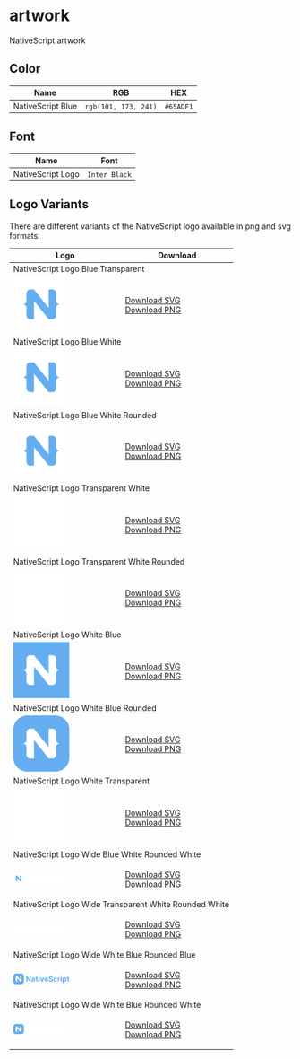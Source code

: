 # artwork
NativeScript artwork

## Color

| Name | RGB | HEX |
|------|-----|-----|
| NativeScript Blue | `rgb(101, 173, 241)` | `#65ADF1`

## Font

| Name | Font |
|------|------|
| NativeScript Logo | `Inter Black` | `#65ADF1`

## Logo Variants

There are different variants of the NativeScript logo available in png and svg formats.

<!-- run `node tools/generate_logo_table.js` to re-generate table. -->
<!-- DO NOT EDIT MANUALLY -->
<!-- LOGO_TABLE_START -->

<table>
<thead>
    <th>Logo</th>
    <th>Download</th>
</thead>
<tr>
<td colspan="2">
NativeScript Logo Blue Transparent
</td>
</tr>
<tr>
<td>
<img style="width: 100px;" src="logo/export/NativeScript_Logo_Blue_Transparent.svg" />
</td>
<td>

[Download SVG](logo/export/NativeScript_Logo_Blue_Transparent.svg)<br>
[Download PNG](logo/export/NativeScript_Logo_Blue_Transparent.png)
</td>
</tr>
<tr>
<td colspan="2">
NativeScript Logo Blue White
</td>
</tr>
<tr>
<td>
<img style="width: 100px;" src="logo/export/NativeScript_Logo_Blue_White.svg" />
</td>
<td>

[Download SVG](logo/export/NativeScript_Logo_Blue_White.svg)<br>
[Download PNG](logo/export/NativeScript_Logo_Blue_White.png)
</td>
</tr>
<tr>
<td colspan="2">
NativeScript Logo Blue White Rounded
</td>
</tr>
<tr>
<td>
<img style="width: 100px;" src="logo/export/NativeScript_Logo_Blue_White_Rounded.svg" />
</td>
<td>

[Download SVG](logo/export/NativeScript_Logo_Blue_White_Rounded.svg)<br>
[Download PNG](logo/export/NativeScript_Logo_Blue_White_Rounded.png)
</td>
</tr>
<tr>
<td colspan="2">
NativeScript Logo Transparent White
</td>
</tr>
<tr>
<td>
<img style="width: 100px;" src="logo/export/NativeScript_Logo_Transparent_White.svg" />
</td>
<td>

[Download SVG](logo/export/NativeScript_Logo_Transparent_White.svg)<br>
[Download PNG](logo/export/NativeScript_Logo_Transparent_White.png)
</td>
</tr>
<tr>
<td colspan="2">
NativeScript Logo Transparent White Rounded
</td>
</tr>
<tr>
<td>
<img style="width: 100px;" src="logo/export/NativeScript_Logo_Transparent_White_Rounded.svg" />
</td>
<td>

[Download SVG](logo/export/NativeScript_Logo_Transparent_White_Rounded.svg)<br>
[Download PNG](logo/export/NativeScript_Logo_Transparent_White_Rounded.png)
</td>
</tr>
<tr>
<td colspan="2">
NativeScript Logo White Blue
</td>
</tr>
<tr>
<td>
<img style="width: 100px;" src="logo/export/NativeScript_Logo_White_Blue.svg" />
</td>
<td>

[Download SVG](logo/export/NativeScript_Logo_White_Blue.svg)<br>
[Download PNG](logo/export/NativeScript_Logo_White_Blue.png)
</td>
</tr>
<tr>
<td colspan="2">
NativeScript Logo White Blue Rounded
</td>
</tr>
<tr>
<td>
<img style="width: 100px;" src="logo/export/NativeScript_Logo_White_Blue_Rounded.svg" />
</td>
<td>

[Download SVG](logo/export/NativeScript_Logo_White_Blue_Rounded.svg)<br>
[Download PNG](logo/export/NativeScript_Logo_White_Blue_Rounded.png)
</td>
</tr>
<tr>
<td colspan="2">
NativeScript Logo White Transparent
</td>
</tr>
<tr>
<td>
<img style="width: 100px;" src="logo/export/NativeScript_Logo_White_Transparent.svg" />
</td>
<td>

[Download SVG](logo/export/NativeScript_Logo_White_Transparent.svg)<br>
[Download PNG](logo/export/NativeScript_Logo_White_Transparent.png)
</td>
</tr>
<tr>
<td colspan="2">
NativeScript Logo Wide Blue White Rounded White
</td>
</tr>
<tr>
<td>
<img style="width: 100px;" src="logo/export/NativeScript_Logo_Wide_Blue_White_Rounded_White.svg" />
</td>
<td>

[Download SVG](logo/export/NativeScript_Logo_Wide_Blue_White_Rounded_White.svg)<br>
[Download PNG](logo/export/NativeScript_Logo_Wide_Blue_White_Rounded_White.png)
</td>
</tr>
<tr>
<td colspan="2">
NativeScript Logo Wide Transparent White Rounded White
</td>
</tr>
<tr>
<td>
<img style="width: 100px;" src="logo/export/NativeScript_Logo_Wide_Transparent_White_Rounded_White.svg" />
</td>
<td>

[Download SVG](logo/export/NativeScript_Logo_Wide_Transparent_White_Rounded_White.svg)<br>
[Download PNG](logo/export/NativeScript_Logo_Wide_Transparent_White_Rounded_White.png)
</td>
</tr>
<tr>
<td colspan="2">
NativeScript Logo Wide White Blue Rounded Blue
</td>
</tr>
<tr>
<td>
<img style="width: 100px;" src="logo/export/NativeScript_Logo_Wide_White_Blue_Rounded_Blue.svg" />
</td>
<td>

[Download SVG](logo/export/NativeScript_Logo_Wide_White_Blue_Rounded_Blue.svg)<br>
[Download PNG](logo/export/NativeScript_Logo_Wide_White_Blue_Rounded_Blue.png)
</td>
</tr>
<tr>
<td colspan="2">
NativeScript Logo Wide White Blue Rounded White
</td>
</tr>
<tr>
<td>
<img style="width: 100px;" src="logo/export/NativeScript_Logo_Wide_White_Blue_Rounded_White.svg" />
</td>
<td>

[Download SVG](logo/export/NativeScript_Logo_Wide_White_Blue_Rounded_White.svg)<br>
[Download PNG](logo/export/NativeScript_Logo_Wide_White_Blue_Rounded_White.png)
</td>
</tr>
</table>
<!-- LOGO_TABLE_END -->
